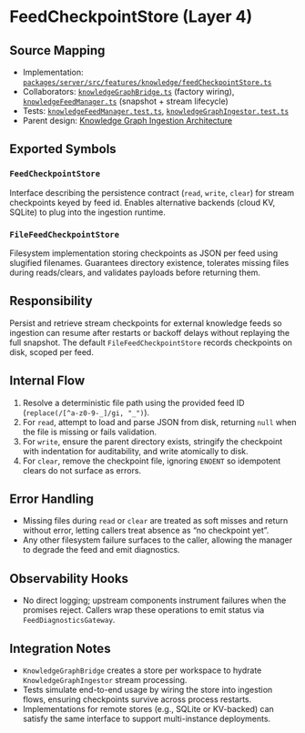 # FeedCheckpointStore (Layer 4)

## Source Mapping
- Implementation: [`packages/server/src/features/knowledge/feedCheckpointStore.ts`](../../../packages/server/src/features/knowledge/feedCheckpointStore.ts)
- Collaborators: [`knowledgeGraphBridge.ts`](../../../packages/server/src/features/knowledge/knowledgeGraphBridge.ts) (factory wiring), [`knowledgeFeedManager.ts`](../../../packages/server/src/features/knowledge/knowledgeFeedManager.ts) (snapshot + stream lifecycle)
- Tests: [`knowledgeFeedManager.test.ts`](../../../packages/server/src/features/knowledge/knowledgeFeedManager.test.ts), [`knowledgeGraphIngestor.test.ts`](../../../packages/server/src/features/knowledge/knowledgeGraphIngestor.test.ts)
- Parent design: [Knowledge Graph Ingestion Architecture](../../layer-3/knowledge-graph-ingestion.mdmd.md)

## Exported Symbols

### `FeedCheckpointStore`
Interface describing the persistence contract (`read`, `write`, `clear`) for stream checkpoints keyed by feed id. Enables alternative backends (cloud KV, SQLite) to plug into the ingestion runtime.

### `FileFeedCheckpointStore`
Filesystem implementation storing checkpoints as JSON per feed using slugified filenames. Guarantees directory existence, tolerates missing files during reads/clears, and validates payloads before returning them.

## Responsibility
Persist and retrieve stream checkpoints for external knowledge feeds so ingestion can resume after restarts or backoff delays without replaying the full snapshot. The default `FileFeedCheckpointStore` records checkpoints on disk, scoped per feed.

## Internal Flow
1. Resolve a deterministic file path using the provided feed ID (`replace(/[^a-z0-9-_]/gi, "_")`).
2. For `read`, attempt to load and parse JSON from disk, returning `null` when the file is missing or fails validation.
3. For `write`, ensure the parent directory exists, stringify the checkpoint with indentation for auditability, and write atomically to disk.
4. For `clear`, remove the checkpoint file, ignoring `ENOENT` so idempotent clears do not surface as errors.

## Error Handling
- Missing files during `read` or `clear` are treated as soft misses and return without error, letting callers treat absence as “no checkpoint yet”.
- Any other filesystem failure surfaces to the caller, allowing the manager to degrade the feed and emit diagnostics.

## Observability Hooks
- No direct logging; upstream components instrument failures when the promises reject. Callers wrap these operations to emit status via `FeedDiagnosticsGateway`.

## Integration Notes
- `KnowledgeGraphBridge` creates a store per workspace to hydrate `KnowledgeGraphIngestor` stream processing.
- Tests simulate end-to-end usage by wiring the store into ingestion flows, ensuring checkpoints survive across process restarts.
- Implementations for remote stores (e.g., SQLite or KV-backed) can satisfy the same interface to support multi-instance deployments.
